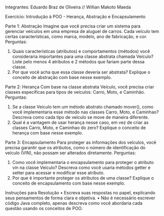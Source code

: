 Integrantes: Eduardo Braz de Oliveira // Willian Makoto Maeda

Exercício: Introdução à POO - Herança, Abstração e Encapsulamento

Parte 1: Abstração
Imagine que você precisa criar um sistema para gerenciar veículos em uma empresa de
aluguel de carros. Cada veículo tem certas características, como marca, modelo, ano de
fabricação, e cor.
Perguntas:
1. Quais características (atributos) e comportamentos (métodos) você consideraria
importantes para uma classe abstrata chamada Veículo? Liste pelo menos 4
atributos e 2 métodos que fariam parte dessa classe.
2. Por que você acha que essa classe deveria ser abstrata? Explique o conceito de
abstração com base nesse exemplo.

Parte 2: Herança
Com base na classe abstrata Veículo, você precisa criar classes específicas para tipos de
veículos: Carro, Moto, e Caminhão.
Perguntas:
1. Se a classe Veiculo tem um método abstrato chamado mover(), como você
implementaria esse método nas classes Carro, Moto, e Caminhao? Descreva
como cada tipo de veículo se move de maneira diferente.
2. Qual é a vantagem de usar herança nesse caso, em vez de criar as classes Carro,
Moto, e Caminhao do zero? Explique o conceito de herança com base nesse
exemplo.

Parte 3: Encapsulamento
Para proteger as informações dos veículos, você precisa garantir que os atributos, como o
número de identificação do veículo (VIN), não possam ser alterados diretamente.
Perguntas:
1. Como você implementaria o encapsulamento para proteger o atributo vin na
classe Veículo? Descreva como você usaria métodos getter e setter para acessar e
modificar esse atributo.
2. Por que é importante proteger os atributos de uma classe? Explique o conceito de
encapsulamento com base nesse exemplo.

Instruções para Resolução
• Escreva suas respostas no papel, explicando seus pensamentos de forma clara e
objetiva.
• Não é necessário escrever código Java completo, apenas descreva como você
abordaria cada questão usando os conceitos de POO.
